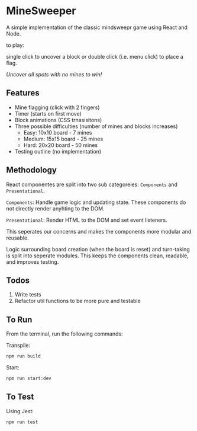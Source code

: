 # MineSweeper

A simple implementation of the classic mindsweepr game using React and Node.

to play: 

single click to uncover a block or double click (i.e. menu click) to place a flag. 

*Uncover all spots with no mines to win!*

## Features

* Mine flagging (click with 2 fingers)
* Timer (starts on first move)
* Block animations (CSS trnasisitons)
* Three possible difficulties (number of mines and blocks increases)
  * Easy: 10x10 board - 7 mines
  * Medium: 15x15 board - 25 mines
  * Hard: 20x20 board - 50 mines
* Testing outline (no implementation)

## Methodology
React componentes are split into two sub categoreies: `Components` and `Presentational`.

`Components`: Handle game logic and updating state. These components do not directly render anyhting to the DOM.

`Presentational`: Render HTML to the DOM and set event listeners.

This seperates our concerns and makes the components more modular and reusable.

Logic surrounding board creation (when the board is reset) and turn-taking is split into seperate modules. This keeps the components clean, readable, and improves testing.

## Todos
1. Write tests
2. Refactor util functions to be more pure and testable

## To Run

From the terminal, run the following commands:

Transpile:
```sh
npm run build
```

Start:
```sh
npm run start:dev
```

## To Test

Using Jest:
```sh
npm run test
```
